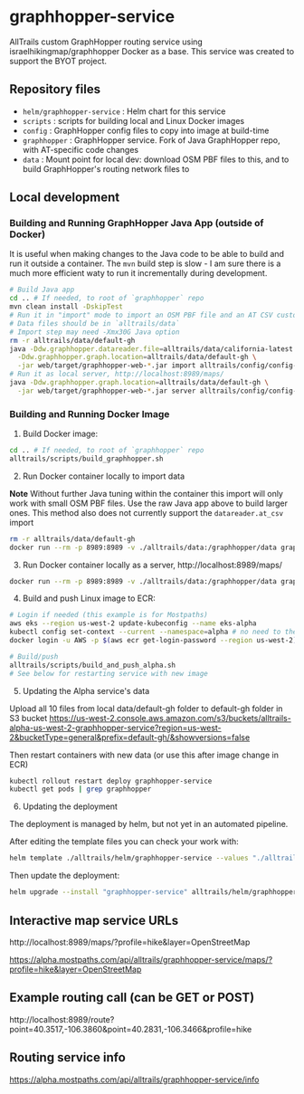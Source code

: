 # graphhopper-service

AllTrails custom GraphHopper routing service using israelhikingmap/graphhopper Docker as a base. This service was created to support the BYOT project.

## Repository files

- `helm/graphhopper-service` : Helm chart for this service
- `scripts` : scripts for building local and Linux Docker images
- `config` : GraphHopper config files to copy into image at build-time
- `graphhopper` : GraphHopper service.  Fork of Java GraphHopper repo, with AT-specific code changes
- `data` : Mount point for local dev: download OSM PBF files to this, and to build GraphHopper's routing network files to

## Local development

### Building and Running GraphHopper Java App (outside of Docker)

It is useful when making changes to the Java code to be able to build and run it outside a container.
The `mvn` build step is slow - I am sure there is a much more efficient waty to run it incrementally during development.
```Bash
# Build Java app
cd .. # If needed, to root of `graphhopper` repo
mvn clean install -DskipTest
# Run it in "import" mode to import an OSM PBF file and an AT CSV custom attribute file
# Data files should be in `alltrails/data` 
# Import step may need -Xmx30G Java option
rm -r alltrails/data/default-gh
java -Ddw.graphhopper.datareader.file=alltrails/data/california-latest.osm.pbf \
  -Ddw.graphhopper.graph.location=alltrails/data/default-gh \
  -jar web/target/graphhopper-web-*.jar import alltrails/config/config-alltrails.yml
# Run it as local server, http://localhost:8989/maps/
java -Ddw.graphhopper.graph.location=alltrails/data/default-gh \
  -jar web/target/graphhopper-web-*.jar server alltrails/config/config-alltrails.yml

```

### Building and Running Docker Image

1. Build Docker image:

```Bash
cd .. # If needed, to root of `graphhopper` repo
alltrails/scripts/build_graphhopper.sh
```

2. Run Docker container locally to import data

**Note** Without further Java tuning within the container this import will only work with small OSM PBF files.
Use the raw Java app above to build larger ones.
This method also does not currently support the `datareader.at_csv` import

```Bash
rm -r alltrails/data/default-gh
docker run --rm -p 8989:8989 -v ./alltrails/data:/graphhopper/data graphhopper-service --import -i /graphhopper/data/california-latest.osm.pbf
```

3. Run Docker container locally as a server, http://localhost:8989/maps/

```Bash
docker run --rm -p 8989:8989 -v ./alltrails/data:/graphhopper/data graphhopper-service --host 0.0.0.0
```

4. Build and push Linux image to ECR:

```Bash
# Login if needed (this example is for Mostpaths)
aws eks --region us-west-2 update-kubeconfig --name eks-alpha
kubectl config set-context --current --namespace=alpha # no need to then add -n alpha 
docker login -u AWS -p $(aws ecr get-login-password --region us-west-2) 873326996015.dkr.ecr.us-west-2.amazonaws.com

# Build/push
alltrails/scripts/build_and_push_alpha.sh
# See below for restarting service with new image
```

5. Updating the Alpha service's data

Upload all 10 files from local data/default-gh folder to default-gh folder in S3 bucket https://us-west-2.console.aws.amazon.com/s3/buckets/alltrails-alpha-us-west-2-graphhopper-service?region=us-west-2&bucketType=general&prefix=default-gh/&showversions=false

Then restart containers with new data (or use this after image change in ECR)

```Bash
kubectl rollout restart deploy graphhopper-service
kubectl get pods | grep graphhopper
```

6. Updating the deployment

The deployment is managed by helm, but not yet in an automated pipeline.

After editing the template files you can check your work with:
```Bash
helm template ./alltrails/helm/graphhopper-service --values "./alltrails/helm/graphhopper-service/<VALUES>.yaml" --set "region=us-west-2"
```

Then update the deployment:
```Bash
helm upgrade --install "graphhopper-service" alltrails/helm/graphhopper-service --namespace <NAMESPACE> --wait --timeout 10m --atomic --debug --values alltrails/helm/graphhopper-service/<VALUES>.yaml --set image.tag=graphhopper-service --set region=us-west-2
```

## Interactive map service URLs
http://localhost:8989/maps/?profile=hike&layer=OpenStreetMap

https://alpha.mostpaths.com/api/alltrails/graphhopper-service/maps/?profile=hike&layer=OpenStreetMap

## Example routing call (can be GET or POST)
http://localhost:8989/route?point=40.3517,-106.3860&point=40.2831,-106.3466&profile=hike

## Routing service info
https://alpha.mostpaths.com/api/alltrails/graphhopper-service/info
